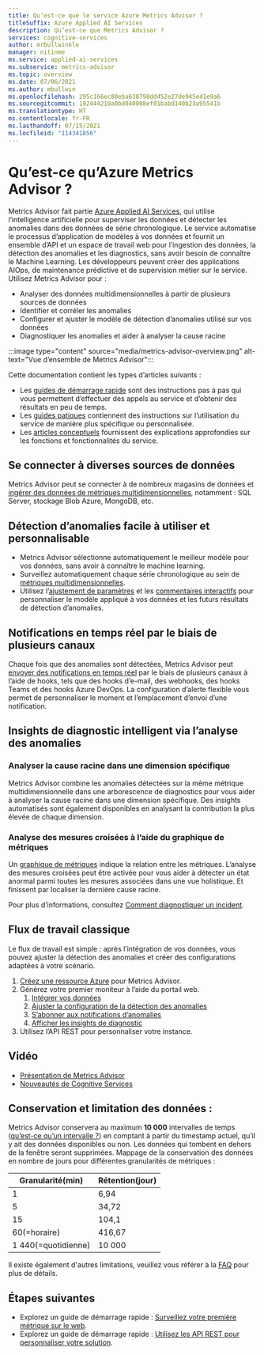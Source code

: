 ```yaml
---
title: Qu’est-ce que le service Azure Metrics Advisor ?
titleSuffix: Azure Applied AI Services
description: Qu’est-ce que Metrics Advisor ?
services: cognitive-services
author: mrbullwinkle
manager: nitinme
ms.service: applied-ai-services
ms.subservice: metrics-advisor
ms.topic: overview
ms.date: 07/06/2021
ms.author: mbullwin
ms.openlocfilehash: 295c166ec80eba638798dd452e27de945e41e9a6
ms.sourcegitcommit: 192444210a0bd040008ef01babd140b23a95541b
ms.translationtype: HT
ms.contentlocale: fr-FR
ms.lasthandoff: 07/15/2021
ms.locfileid: "114341856"
---
```

# <a name="what-is-azure-metrics-advisor"></a>Qu’est-ce qu’Azure Metrics Advisor ? 

Metrics Advisor fait partie [Azure Applied AI Services](../../applied-ai-services/what-are-applied-ai-services.md), qui utilise l’intelligence artificielle pour superviser les données et détecter les anomalies dans des données de série chronologique. Le service automatise le processus d’application de modèles à vos données et fournit un ensemble d’API et un espace de travail web pour l’ingestion des données, la détection des anomalies et les diagnostics, sans avoir besoin de connaître le Machine Learning. Les développeurs peuvent créer des applications AIOps, de maintenance prédictive et de supervision métier sur le service. Utilisez Metrics Advisor pour :

* Analyser des données multidimensionnelles à partir de plusieurs sources de données
* Identifier et corréler les anomalies
* Configurer et ajuster le modèle de détection d’anomalies utilisé sur vos données
* Diagnostiquer les anomalies et aider à analyser la cause racine

:::image type="content" source="media/metrics-advisor-overview.png" alt-text="Vue d’ensemble de Metrics Advisor":::

Cette documentation contient les types d’articles suivants :
* Les [guides de démarrage rapide](./Quickstarts/web-portal.md) sont des instructions pas à pas qui vous permettent d’effectuer des appels au service et d’obtenir des résultats en peu de temps. 
* Les [guides patiques](./how-tos/onboard-your-data.md) contiennent des instructions sur l’utilisation du service de manière plus spécifique ou personnalisée.
* Les [articles conceptuels](glossary.md) fournissent des explications approfondies sur les fonctions et fonctionnalités du service.

## <a name="connect-to-a-variety-of-data-sources"></a>Se connecter à diverses sources de données

Metrics Advisor peut se connecter à de nombreux magasins de données et [ingérer des données de métriques multidimensionnelles](how-tos/onboard-your-data.md), notamment : SQL Server, stockage Blob Azure, MongoDB, etc.

## <a name="easy-to-use-and-customizable-anomaly-detection"></a>Détection d’anomalies facile à utiliser et personnalisable

* Metrics Advisor sélectionne automatiquement le meilleur modèle pour vos données, sans avoir à connaître le machine learning.
* Surveillez automatiquement chaque série chronologique au sein de [métriques multidimensionnelles](glossary.md#multi-dimensional-metric).
* Utilisez l’[ajustement de paramètres](how-tos/configure-metrics.md) et les [commentaires interactifs](how-tos/anomaly-feedback.md) pour personnaliser le modèle appliqué à vos données et les futurs résultats de détection d’anomalies.

## <a name="real-time-notification-through-multiple-channels"></a>Notifications en temps réel par le biais de plusieurs canaux

Chaque fois que des anomalies sont détectées, Metrics Advisor peut [envoyer des notifications en temps réel](how-tos/alerts.md) par le biais de plusieurs canaux à l’aide de hooks, tels que des hooks d’e-mail, des webhooks, des hooks Teams et des hooks Azure DevOps. La configuration d’alerte flexible vous permet de personnaliser le moment et l’emplacement d’envoi d’une notification.

## <a name="smart-diagnostic-insights-by-analyzing-anomalies"></a>Insights de diagnostic intelligent via l’analyse des anomalies

### <a name="analyze-root-cause-into-specific-dimension"></a>Analyser la cause racine dans une dimension spécifique 

Metrics Advisor combine les anomalies détectées sur la même métrique multidimensionnelle dans une arborescence de diagnostics pour vous aider à analyser la cause racine dans une dimension spécifique. Des insights automatisés sont également disponibles en analysant la contribution la plus élevée de chaque dimension. 

### <a name="cross-metrics-analysis-using-metrics-graph"></a>Analyse des mesures croisées à l’aide du graphique de métriques

Un [graphique de métriques](./how-tos/metrics-graph.md) indique la relation entre les métriques. L’analyse des mesures croisées peut être activée pour vous aider à détecter un état anormal parmi toutes les mesures associées dans une vue holistique. Et finissent par localiser la dernière cause racine.

Pour plus d’informations, consultez [Comment diagnostiquer un incident](./how-tos/diagnose-an-incident.md).

## <a name="typical-workflow"></a>Flux de travail classique

Le flux de travail est simple : après l’intégration de vos données, vous pouvez ajuster la détection des anomalies et créer des configurations adaptées à votre scénario.

1. [Créez une ressource Azure](https://go.microsoft.com/fwlink/?linkid=2142156) pour Metrics Advisor. 
2. Générez votre premier moniteur à l’aide du portail web.
    1. [Intégrer vos données](./how-tos/onboard-your-data.md)
    2. [Ajuster la configuration de la détection des anomalies](./how-tos/configure-metrics.md)
    3. [S’abonner aux notifications d’anomalies](./how-tos/alerts.md)
    4. [Afficher les insights de diagnostic](./how-tos/diagnose-an-incident.md)
3. Utilisez l’API REST pour personnaliser votre instance.

## <a name="video"></a>Vidéo
* [Présentation de Metrics Advisor](https://www.youtube.com/watch?v=0Y26cJqZMIM)
* [Nouveautés de Cognitive Services](https://www.youtube.com/watch?v=7tCLJHdBZgM)

## <a name="data-retention--limitation"></a>Conservation et limitation des données : 

Metrics Advisor conservera au maximum **10 000** intervalles de temps ([qu’est-ce qu’un intervalle ?](tutorials/write-a-valid-query.md#what-is-an-interval)) en comptant à partir du timestamp actuel, qu’il y ait des données disponibles ou non. Les données qui tombent en dehors de la fenêtre seront supprimées.  Mappage de la conservation des données en nombre de jours pour différentes granularités de métriques : 

| Granularité(min) |    Rétention(jour) |
|------------------| ------------------|
|  1 | 6,94 |
|  5 | 34,72|
| 15 | 104,1|
| 60(=horaire) | 416,67 |
| 1 440(=quotidienne)|10 000|

Il existe également d'autres limitations, veuillez vous référer à la [FAQ](faq.yml#what-are-the-data-retention-and-limitations-of-metrics-advisor-) pour plus de détails. 

## <a name="next-steps"></a>Étapes suivantes

* Explorez un guide de démarrage rapide : [Surveillez votre première métrique sur le web](quickstarts/web-portal.md).
* Explorez un guide de démarrage rapide : [Utilisez les API REST pour personnaliser votre solution](./quickstarts/rest-api-and-client-library.md).